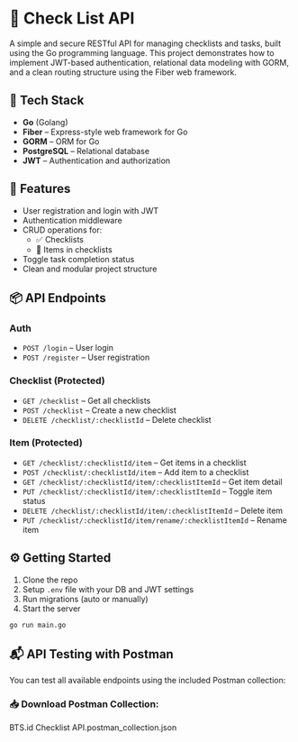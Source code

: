 # 📝 Check List API

A simple and secure RESTful API for managing checklists and tasks, built using the Go programming language. This project demonstrates how to implement JWT-based authentication, relational data modeling with GORM, and a clean routing structure using the Fiber web framework.

## 🚀 Tech Stack

- **Go** (Golang)
- **Fiber** – Express-style web framework for Go
- **GORM** – ORM for Go
- **PostgreSQL** – Relational database
- **JWT** – Authentication and authorization

## 🔐 Features

- User registration and login with JWT
- Authentication middleware
- CRUD operations for:
    - ✅ Checklists
    - 📝 Items in checklists
- Toggle task completion status
- Clean and modular project structure

## 📦 API Endpoints

### Auth
- `POST /login` – User login
- `POST /register` – User registration

### Checklist (Protected)
- `GET /checklist` – Get all checklists
- `POST /checklist` – Create a new checklist
- `DELETE /checklist/:checklistId` – Delete checklist

### Item (Protected)
- `GET /checklist/:checklistId/item` – Get items in a checklist
- `POST /checklist/:checklistId/item` – Add item to a checklist
- `GET /checklist/:checklistId/item/:checklistItemId` – Get item detail
- `PUT /checklist/:checklistId/item/:checklistItemId` – Toggle item status
- `DELETE /checklist/:checklistId/item/:checklistItemId` – Delete item
- `PUT /checklist/:checklistId/item/rename/:checklistItemId` – Rename item

## ⚙️ Getting Started

1. Clone the repo
2. Setup `.env` file with your DB and JWT settings
3. Run migrations (auto or manually)
4. Start the server

```bash
go run main.go
```

## 📬 API Testing with Postman
You can test all available endpoints using the included Postman collection:

### 📥 Download Postman Collection:
BTS.id Checklist API.postman_collection.json
